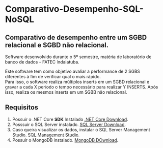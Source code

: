 # Comparativo-Desempenho-SQL-NoSQL
## Comparativo de desempenho entre um SGBD relacional e SGBD não relacional.
Software desenvolvido durante o 5º semestre, matéria de laboratório de banco de dados - FATEC Indaiatuba.

Este software tem como objetivo avaliar a performance de 2 SGBS diferentes à fim de verificar qual o mais rápido.<br>
Para isso, o software realiza múltiplos inserts em um SGBD relacional e gravar a cada X período o tempo necessário para realizar Y INSERTS. Após isso, realiza os mesmos inserts em um SGBB não relacional.

## Requisitos
1. Possuir o .NET Core **SDK** Instalado [.NET Core Download](https://dotnet.microsoft.com/download).
2. Posssuir o SQL Server instalado. [SQL Server Download](https://www.microsoft.com/pt-br/sql-server/sql-server-downloads).
3. Caso queira visualizar os dados, instalar o SQL Server Management Studio. [SQL Management Studio](https://docs.microsoft.com/pt-br/sql/ssms/download-sql-server-management-studio-ssms?view=sql-server-ver15).
4. Possuir o MongoDB instalado. [MongoDB DOwnload](https://www.mongodb.com/try/download/community).
